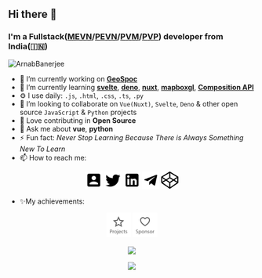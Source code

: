 ## Hi there 👋

### I'm a Fullstack([M](https://www.mongodb.com/)[E](https://expressjs.com/)[V](https://vuejs.org/)[N](https://nodejs.org/en/)/[P](https://www.postgresql.org/docs/)[E](https://expressjs.com/)[V](https://vuejs.org/)[N](https://nodejs.org/en/)/[P](https://www.python.org/)[V](https://vuejs.org/)[M](https://www.mongodb.com/)/[P](https://www.python.org/)[V](https://vuejs.org/)[P](https://www.postgresql.org/docs/)) developer from India(🇮🇳)

<p align=left>
  <img src=https://komarev.com/ghpvc/?username=ArnabBanerjee alt=ArnabBanerjee />
</p>

- 🔭 I’m currently working on [**GeoSpoc**](https://geospoc.com)
- 🌱 I’m currently learning [**svelte**](https://svelte.dev/), [**deno**](https://deno.land/), [**nuxt**](https://nuxtjs.org/), [**mapboxgl**](https://docs.mapbox.com/mapbox-gl-js/api/), [**Composition API**](https://composition-api.vuejs.org/)
- ⚙️ I use daily: `.js`, `.html`, `.css`, `.ts`, `.py`
- 👯 I’m looking to collaborate on `Vue(Nuxt)`, `Svelte`, `Deno` & other open source `JavaScript` & `Python` projects
- 🌱 Love contributing in **Open Source**
- 💬 Ask me about **vue**, **python**
- ⚡ Fun fact: _Never Stop Learning Because There is Always Something New To Learn_
- 📫 How to reach me:
<p align="center">
  <a href="https://arnabbanerjee.github.io/"><img src='https://github.com/ArnabBanerjee/ArnabBanerjee/raw/master/icons/me.svg?sanitize=true' alt="Me" title="Me" height='35px'/></a>
  <a href="https://twitter.com/ArnabBanerjee23"><img src='https://github.com/ArnabBanerjee/ArnabBanerjee/raw/master/icons/twitter.svg?sanitize=true' alt="Twitter" title="Twitter" height='35px'/></a>
  <a href="https://www.linkedin.com/in/arnabbanerjee23"><img src='https://github.com/ArnabBanerjee/ArnabBanerjee/raw/master/icons/linkedin.svg?sanitize=true' alt="LinkedIn" title="LinkedIn" height='35px'/></a>
  <a href="https://telegram.me/SnowLeopard23"><img src='https://github.com/ArnabBanerjee/ArnabBanerjee/raw/master/icons/telegram.svg?sanitize=true' alt="Telegram" title="Telegram" height='35px'/></a>
  <a href="https://codepen.io/Lucifer23"><img src='https://github.com/ArnabBanerjee/ArnabBanerjee/raw/master/icons/codepen.svg?sanitize=true' alt="Codepen" title="Codepen" height='35px'/></a>
</p>

- ✨My achievements:

<p align="center">
  <a href="#"><img src='https://github.com/ArnabBanerjee/ArnabBanerjee/raw/master/icons/projects.svg?sanitize=true' alt="Projects" title="Projects" height='50px'/></a>
  <a href="#"><img src='https://github.com/ArnabBanerjee/ArnabBanerjee/raw/master/icons/sponsor.svg?sanitize=true' alt="Sponsor" title="Sponsor" height='50px'/></a>
</p>

<p align="center">
  <a href="#">
    <img align="center" src="https://github-readme-stats.vercel.app/api?username=ArnabBanerjee&show_icons=true&count_private=true&include_all_commits=true&icon_color=000&bg_color=30,e96443,904e95&title_color=000&text_color=000" />
  </a>
</p>

<p align="center">
  <a href="#">
    <img align="center" src="https://github-readme-stats.vercel.app/api/top-langs/?username=ArnabBanerjee&layout=default&bg_color=30,e96443,904e95&title_color=000&text_color=fff&card_width=520" height='195px'/>
  </a>
</p>
